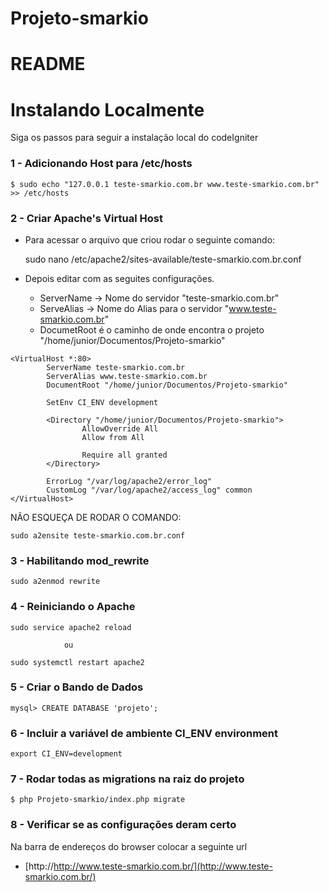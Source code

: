 # Projeto-smarkio
README
======================


# Instalando Localmente

Siga os passos para seguir a instalação local do codeIgniter

### 1 - Adicionando Host para /etc/hosts

```
$ sudo echo "127.0.0.1 teste-smarkio.com.br www.teste-smarkio.com.br" >> /etc/hosts
```

### 2 - Criar Apache's Virtual Host
- Para acessar o arquivo que criou rodar o seguinte comando:

    sudo nano /etc/apache2/sites-available/teste-smarkio.com.br.conf

- Depois editar com as seguites configurações.

    - ServerName -> Nome do servidor "teste-smarkio.com.br"
    - ServeAlias -> Nome do Alias para o servidor "www.teste-smarkio.com.br"
    - DocumetRoot é o caminho de onde encontra o projeto "/home/junior/Documentos/Projeto-smarkio"

```
<VirtualHost *:80>
        ServerName teste-smarkio.com.br
        ServerAlias www.teste-smarkio.com.br
        DocumentRoot "/home/junior/Documentos/Projeto-smarkio"

        SetEnv CI_ENV development

        <Directory "/home/junior/Documentos/Projeto-smarkio">
                AllowOverride All
                Allow from All

                Require all granted
        </Directory>

        ErrorLog "/var/log/apache2/error_log"
        CustomLog "/var/log/apache2/access_log" common
</VirtualHost>
```
 

NÃO ESQUEÇA DE RODAR O COMANDO:
```
sudo a2ensite teste-smarkio.com.br.conf
```

### 3 - Habilitando mod_rewrite

```
sudo a2enmod rewrite
```

### 4 - Reiniciando o Apache

```
sudo service apache2 reload

            ou 

sudo systemctl restart apache2
```

### 5 - Criar o Bando de Dados

```
mysql> CREATE DATABASE 'projeto';
```

### 6 - Incluir a variável de ambiente CI_ENV environment


```
export CI_ENV=development
```

### 7 - Rodar todas as  migrations na raiz do projeto

```
$ php Projeto-smarkio/index.php migrate
```

### 8 - Verificar se as configurações deram certo

Na barra de endereços do browser colocar a seguinte url

- [http://http://www.teste-smarkio.com.br/](http://www.teste-smarkio.com.br/) 
